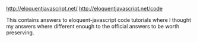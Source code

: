 http://eloquentjavascript.net/
http://eloquentjavascript.net/code

This contains answers to eloquent-javascript code tutorials where I thought my answers where different enough to the official answers to be worth preserving.
